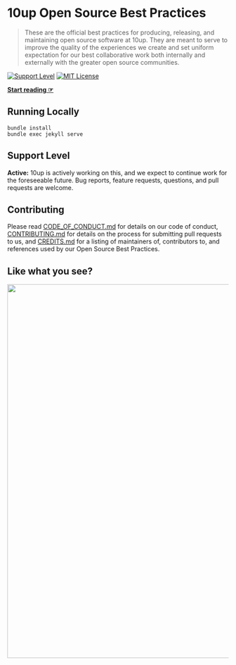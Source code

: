 # 10up Open Source Best Practices

> These are the official best practices for producing, releasing, and maintaining open source software at 10up. They are meant to serve to improve the quality of the experiences we create and set uniform expectation for our best collaborative work both internally and externally with the greater open source communities.

[![Support Level](https://img.shields.io/badge/support-active-green.svg)](#support-level) [![MIT License](https://img.shields.io/github/license/10up/Open-Source-Best-Practices.svg)](https://github.com/10up/Open-Source-Best-Practices/blob/gh-pages/LICENSE.md)

**[Start reading ☞](https://10up.github.io/Open-Source-Best-Practices/)**

## Running Locally

```
bundle install
bundle exec jekyll serve
```

## Support Level

**Active:** 10up is actively working on this, and we expect to continue work for the foreseeable future.  Bug reports, feature requests, questions, and pull requests are welcome.

## Contributing

Please read [CODE_OF_CONDUCT.md](https://github.com/10up/Open-Source-Best-Practices/blob/gh-pages/CODE_OF_CONDUCT.md) for details on our code of conduct, [CONTRIBUTING.md](https://github.com/10up/Open-Source-Best-Practices/blob/gh-pages/CONTRIBUTING.md) for details on the process for submitting pull requests to us, and [CREDITS.md](https://github.com/10up/Open-Source-Best-Practices/blob/gh-pages/CREDITS.md) for a listing of maintainers of, contributors to, and references used by our Open Source Best Practices.

## Like what you see?

<a href="https://10up.com/contact/"><img src="https://10updotcom-wpengine.s3.amazonaws.com/uploads/2016/10/10up-Github-Banner.png" width="850"></a>
